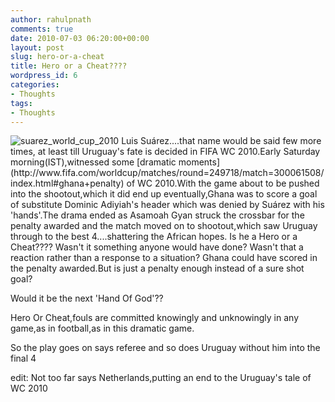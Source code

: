 ```yaml
---
author: rahulpnath
comments: true
date: 2010-07-03 06:20:00+00:00
layout: post
slug: hero-or-a-cheat
title: Hero or a Cheat????
wordpress_id: 6
categories:
- Thoughts
tags:
- Thoughts
---
```


<img class="left" alt="suarez_world_cup_2010" src="{{ site.images_root}}/suarez_world_cup_2010.jpg" />
Luis Suárez....that name would be said few more times, at least till Uruguay's fate is decided in FIFA WC 2010.Early Saturday morning(IST),witnessed some [dramatic moments](http://www.fifa.com/worldcup/matches/round=249718/match=300061508/index.html#ghana+penalty) of WC 2010.With the game about to be pushed into the shootout,which it did end up eventually,Ghana was to score a goal of substitute Dominic Adiyiah's header which was denied by Suárez with his 'hands'.The drama ended as Asamoah Gyan struck the crossbar for the penalty awarded and the match moved on to shootout,which saw Uruguay through to the best 4....shattering the African hopes.  
Is he a Hero or a Cheat????  
Wasn't it something anyone would have done?  
Wasn't that a reaction rather than a response to a situation?  
Ghana could have scored in the penalty awarded.But is just a penalty enough instead of a sure shot goal?  
  
Would it be the next 'Hand Of God'??  
  
Hero Or Cheat,fouls are committed knowingly and unknowingly in any game,as in football,as in this dramatic game.  
  
So the play goes on says referee and so does Uruguay without him into the final 4  
  
edit: Not too far says Netherlands,putting an end to the Uruguay's tale of WC 2010
